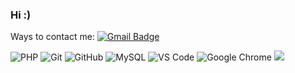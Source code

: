 ### Hi :)

Ways to contact me:
[![Gmail Badge](https://img.shields.io/badge/d.shved.wrk@gmail.com-c14438?style=flat-square&logo=Gmail&logoColor=white&link=mailto:d.shved.wrk@gmail.com)](d.shved.wrk@gmail.com)
<!-- [![Linkedin Badge](https://img.shields.io/badge/-LinkedIn-blue?style=flat-square&logo=Linkedin&logoColor=white&link=https://www.linkedin.com/in/seyfer/)]() -->

<!-- <img alt="Nodejs" src="https://img.shields.io/badge/-Nodejs-43853d?style=flat-square&logo=Node.js&logoColor=white" /> -->
<!-- !Redis -->
<!-- !PostgreSQL -->
![PHP](https://img.shields.io/badge/PHP-black?style=flat-square&logo=php)
![Git](https://img.shields.io/badge/-Git-black?style=flat-square&logo=git)
![GitHub](https://img.shields.io/badge/-GitHub-181717?style=flat-square&logo=github)
![MySQL](https://img.shields.io/badge/-MySQL-black?style=flat-square&logo=mysql)
![VS Code](https://img.shields.io/badge/-VS%20Code-007ACC?style=flat-square&logo=visual-studio-code)
![Google Chrome](https://img.shields.io/badge/Chrome-black?style=flat-square&logo=google-chrome)
<img src="https://img.shields.io/badge/-Laravel-F55247?style=flat-square&logo=Laravel&logoColor=white"/>
<!-- <img alt="Docker" src="https://img.shields.io/badge/-Docker-46a2f1?style=flat-square&logo=docker&logoColor=white" /> -->
<!-- <img alt="npm" src="https://img.shields.io/badge/-NPM-CB3837?style=flat-square&logo=npm&logoColor=white" /> -->
<!-- <img src="https://img.shields.io/badge/-Slack-E01563?style=flat-square&logo=Slack&logoColor=white"/> -->
<!-- <img src="https://img.shields.io/badge/-WebPack-1C78C0?style=flat-square&logo=WebPack&logoColor=white"/> --> 
<!-- !VS Code -->
<!-- !Apache2 -->
<!-- !MariaDB --> 
